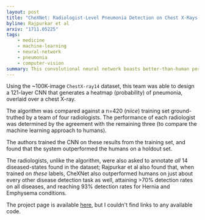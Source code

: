 ```yaml
---
layout: post
title: "CheXNet: Radiologist-Level Pneumonia Detection on Chest X-Rays with Deep Learning"
byline: Rajpurkar et al
arxiv: "1711.05225"
tags:
    - medicine
    - machine-learning
    - neural-network
    - pneumonia
    - computer-vision
summary: This convolutional neural network boasts better-than-human performance in pneumonia identification from chest X-rays.
---
```


Using the ~100K-image `ChestX-ray14` dataset, this team was able to design a 121-layer CNN that generates a heatmap (probability) of pneumonia, overlaid over a chest X-ray.

The algorithm was compared against a n=420 (_niice_) training set ground-truthed by a team of four radiologists. The performance of each radiologist was determined by the agreement with the remaining three (to compare the machine learning approach to humans).

The authors trained the CNN on these results from the training set, and found that the system outperformed the humans on a holdout set.

The radiologists, unlike the algorithm, were also asked to annotate _all_ 14 diseased-states found in the dataset; Rajpurkar et al also found that, when trained on _these_ labels, CheXNet also outperformed humans on just about every other disease detection task as well, attaining >70% detection rates on all diseases, and reaching 93% detection rates for Hernia and Emphysema conditions.

The project page is available [here](https://stanfordmlgroup.github.io/projects/chexnet/), but I couldn't find links to any available code.
